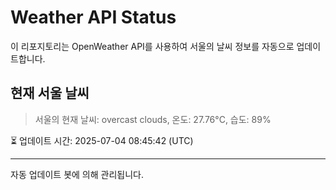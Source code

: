 
# Weather API Status

이 리포지토리는 OpenWeather API를 사용하여 서울의 날씨 정보를 자동으로 업데이트합니다.

## 현재 서울 날씨
> 서울의 현재 날씨: overcast clouds, 온도: 27.76°C, 습도: 89%

⏳ 업데이트 시간: 2025-07-04 08:45:42 (UTC)

---
자동 업데이트 봇에 의해 관리됩니다.
